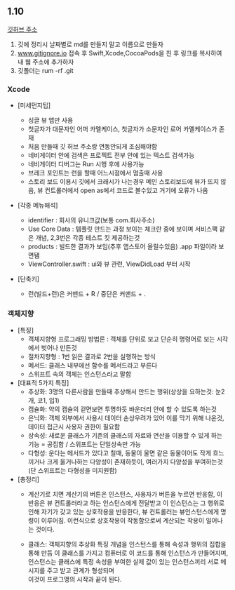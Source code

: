 ## 1.10

[깃허브 주소](https://github.com/sepsepe/KimYoSep_iOS_School6.git)

1. 깃에 정리시 날짜별로 md를 만들지 말고 이름으로 만들자
2. www.gitignore.io 접속 후 Swift,Xcode,CocoaPods을 친 후 링크를 복사하여 내 웹 주소에 추가하자
3. 깃폴더는 rum -rf .git

### Xcode

- [미세먼지팁]
  - 싱글 뷰 앱만 사용
  - 첫글자가 대문자인 어퍼 카멜케이스, 첫글자가 소문자인 로어 카멜케이스가 존재
  - 처음 만들때 깃 허브 주소랑 연동안되게 조심해야함
  - 네비게이터 안에 검색은 프로젝트 전부 안에 있는 텍스트 검색가능
  - 네비게이터 디버그는 Run 시행 후에 사용가능
  - 브레크 포인트는 런을 할때 어느시점에서 멈출때 사용
  - 스토리 보드 이용시 깃에서 크래시가 나는경우 메인 스토리보드에 뷰가 뜨지 않음, 
    뷰 컨트롤러에서 open as에서 코드로 볼수있고 거기에 오류가 나옴


- [각종 메뉴해석]
  - identifier : 회사의 유니크값(보통 com.회사주소)
  - Use Core Data : 템플릿 만드는 과정 보이는 체크란 중에 보이며 서비스팩 같은 개념,
    2,3번은 각종 테스트 킷 제공하는것
  - products : 빌드한 결과가 보임(추후 앱스토어 올릴수있음) .app 파일이라 보면됌
  - ViewController.swift : ui와 뷰 관련, ViewDidLoad 부터 시작
- [단축키]
  - 런(빌드+런)은 커맨드 + R / 중단은 커맨드 + .

### 객체지향 

- [특징]
  - 객체지향형 프로그래밍 방법론 : 객체를 단위로 보고 단순히 명령어로 보는 시각에서 벗어나 만든것
  - 절차지향형 : 1번 읽은 결과로 2번을 실행하는 방식
  - 메서드: 클래스 내부에선 함수를 메서드라고 부른다
  - 스위프트 속의 객체는 인스턴스라고 말함
- [대표적 5가지 특징]
  - 추상화: 3명의 다른사람을 만들때 추상해서 만드는 행위(상상을 요하는것: 눈2개, 코1, 입1)
  - 캡슐화: 약의 캡슐의 겉면보면 투명하듯 바운더리 안에 할 수 있도록 하는것
  - 은닉화: 객체 외부에서 사용시 데이터 손상우려가 있어 이를 막기 위해 나온것, 데이터 접근시 사용자 권한이 필요함
  - 상속성: 새로운 클래스가 기존의 클래스의 자료와 연산을 이용할 수 있게 하는 기능 = 공집합 / 스위프트는 단일상속만 가능
  - 다형성: 운다는 메서드가 있다고 칠때, 동물이 울면 같은 동물이어도 작게 흐느끼거나 크게 울거나하는 다양성이 존재하듯이, 여러가지 다양성을 부여하는것(단 스위프트는 다형성을 미지원함)
- [총정리]
  - 계산기로 치면 계산기의 버튼은 인스턴스, 사용자가 버튼을 누르면 반응함, 이 반응은 뷰 컨트롤러라고 하는 인스턴스에게 전달받고 이 인스턴스는 그 행위로인해 자기가 갖고 있는 상호작용을 반응한다, 뷰 컨트롤러는 뷰인스턴스에게 명령이 이루어짐. 이런식으로 상호작용이 작동함으로써 
계산되는 작용이 일어나는 것이다.

  - 클래스: 객체지향의 추상화 특징 개념을 인스턴스를 통해 속성과 행위의 집합을 통해 만듬
    이 클래스를 가지고 컴퓨터로 이 코드를 통해 인스턴스가 만들어지며, 인스턴스는 클래스에 
    특정 속성을 부여한 실제 값이 있는 인스턴스끼리 서로 메시지를 주고 받고 관계가 형성되며  
    이것이 프로그맹의 시작과 끝이 된다. 
